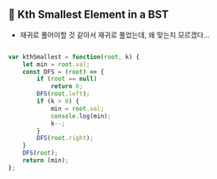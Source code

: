## 🤔 Kth Smallest Element in a BST

- 재귀로 풀어야할 것 같아서 재귀로 풀었는데, 왜 맞는지 모르겠다...

```javascript

var kthSmallest = function(root, k) {
    let min = root.val;
    const DFS = (root) => {
        if (root == null)
            return 0;
        DFS(root.left);
        if (k > 0) {
            min = root.val;
            console.log(min);
            k--;
        }
        DFS(root.right);
    }
    DFS(root);
    return (min);
};

```

